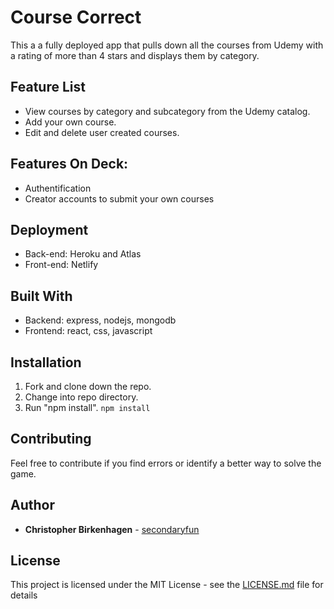 # Course Correct

This a a fully deployed app that pulls down all the courses from Udemy with a rating of more than 4 stars and displays them by category.

## Feature List

* View courses by category and subcategory from the Udemy catalog.
* Add your own course.
* Edit and delete user created courses.

## Features On Deck:

* Authentification
* Creator accounts to submit your own courses

## Deployment

* Back-end: Heroku and Atlas
* Front-end: Netlify

## Built With

* Backend: express, nodejs, mongodb
* Frontend: react, css, javascript

## Installation

1. Fork and clone down the repo.
2. Change into repo directory.
3. Run "npm install".
```npm install```

## Contributing

Feel free to contribute if you find errors or identify a better way to solve the game. 

## Author

* **Christopher Birkenhagen** - [secondaryfun](https://github.com/secondaryfun)

## License

This project is licensed under the MIT License - see the [LICENSE.md](LICENSE.md) file for details
